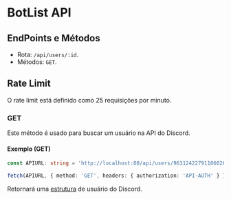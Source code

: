 # BotList API

## EndPoints e Métodos

- Rota: `/api/users/:id`.
- Métodos: `GET`.

## Rate Limit

O rate limit está definido como 25 requisições por minuto.

### GET

Este método é usado para buscar um usuário na API do Discord.

#### Exemplo (GET)

```ts
const APIURL: string = 'http://localhost:80/api/users/963124227911860264';

fetch(APIURL, { method: 'GET', headers: { authorization: 'API-AUTH' } });
```

Retornará uma [estrutura](https://discord.com/developers/docs/resources/user#user-object) de usuário do Discord.
